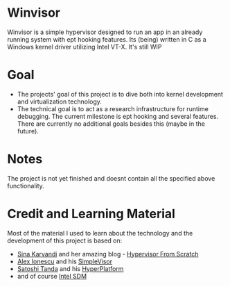  # Winvisor
Winvisor is a simple hypervisor designed to run an app in an already running system with ept hooking features. Its (being) written in C as a Windows kernel driver utilizing Intel VT-X.
It's still WIP

# Goal 
- The projects' goal of this project is to dive both into kernel development and virtualization technology.
- The technical goal is to act as a research infrastructure for runtime debugging. The current milestone is ept hooking and several features. There are currently no additional goals besides this (maybe in the future).

# Notes
The project is not yet finished and doesnt contain all the specified above functionality.

# Credit and Learning Material
Most of the material I used to learn about the technology and the development of this project 
is based on:
- [Sina Karvandi](https://twitter.com/Intel80x86) and her amazing blog - [Hypervisor From Scratch](https://rayanfam.com/topics/hypervisor-from-scratch-part-1/)
- [Alex Ionescu](https://twitter.com/aionescu) and his [SimpleVisor](https://github.com/ionescu007/SimpleVisor)
- [Satoshi Tanda](@standa_t) and his [HyperPlatform](https://tandasat.github.io/HyperPlatform/userdocument/)
- and of course [Intel SDM](https://www.intel.com/content/www/us/en/developer/articles/technical/intel-sdm.html)
